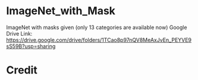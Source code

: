 # ImageNet_with_Mask
ImageNet with masks given (only 13 categories are available now)
Google Drive Link: <https://drive.google.com/drive/folders/1TCao8p97nQV8MeAxJvEn_PEYVE9sS59B?usp=sharing>


# Credit
[Pixel-ImageNet]:(https://github.com/shiyinzhang/Pixel-ImageNet)
